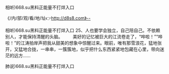 相听)668.su黑料正能量不打烊入口

《/内/部/观/看/地/址👉http://d8s8.com》--

相听)668.su黑料正能量不打烊入口	25、人也要学会独立，自己陪自己。不依赖别人，才能保持清醒的头脑。
　　美好的记忆被巨大的江流卷走了，“哗啦！”“哗啦！”的江涛拍岸声把我从甜美的想象中惊醒过来。眼前，唯有那雪浪花，猛地张开，又猛地合拢，一串串，一簇簇地，似乎把什么东西紧紧地包藏在心里，带向迷茫的远方……





肺说)668.su黑料正能量不打烊入口
